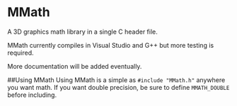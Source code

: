 # MMath
A 3D graphics math library in a single C header file.

MMath currently compiles in Visual Studio and G++ but more testing is required.

More documentation will be added eventually.

##Using MMath
Using MMath is a simple as `#include "MMath.h"` anywhere you want math.
If you want double precision, be sure to define `MMATH_DOUBLE` before including.
